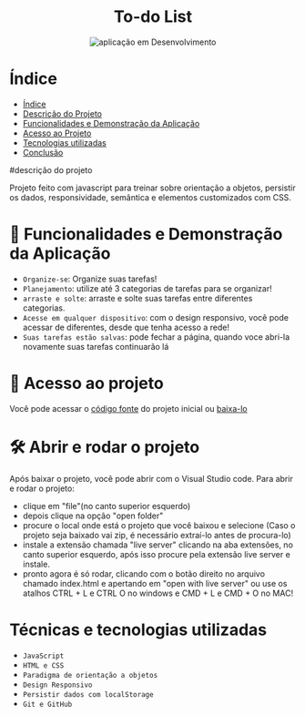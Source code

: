 <h1 align="center"> To-do List </h1>


<div align="center">

![aplicação em Desenvolvimento](http://img.shields.io/static/v1?label=STATUS&message=EM%20DESENVOLVIMENTO&color=GREEN&style=for-the-badge)

</div>


# Índice 

* [Índice](#índice)
* [Descrição do Projeto](#descrição-do-projeto)
* [Funcionalidades e Demonstração da Aplicação](#funcionalidades-e-demonstração-da-aplicação)
* [Acesso ao Projeto](#acesso-ao-projeto)
* [Tecnologias utilizadas](#técnicas-e-tecnologias-utilizadas)
* [Conclusão](#conclusão)


#descrição do projeto


Projeto feito com javascript para treinar sobre orientação a objetos, persistir os dados, responsividade,
semântica e elementos customizados com CSS.

# 🔨 Funcionalidades e Demonstração da Aplicação

- `Organize-se`: Organize suas tarefas!
- `Planejamento`: utilize até 3 categorias de tarefas para se organizar!
- `arraste e solte`: arraste e solte suas tarefas entre diferentes categorias.
- `Acesse em qualquer dispositivo`: com o design responsivo, você pode acessar de diferentes, desde que tenha acesso a rede!
- `Suas tarefas estão salvas`: pode fechar a página, quando voce abri-la novamente suas tarefas continuarão lá

# 📁 Acesso ao projeto

Você pode acessar o [código fonte](https://github.com/flavinpv/To-do-list) do projeto inicial ou [baixa-lo](https://github.com/flavinpv/To-do-list/archive/refs/heads/main.zip)

# 🛠️ Abrir e rodar o projeto

Após baixar o projeto, você pode abrir com o Visual Studio code. 
Para abrir e rodar o projeto:
- clique em "file"(no canto superior esquerdo)
- depois clique na opção "open folder"
- procure o local onde está o projeto que você baixou e selecione (Caso o projeto seja baixado vai zip, é necessário extraí-lo antes de procura-lo)
- instale a extensão chamada "live server" clicando na aba extensões, no canto superior esquerdo, após isso procure pela extensão live server e instale.
- pronto agora é só rodar, clicando com o botão direito no arquivo chamado index.html e apertando em "open with live server" ou use os atalhos CTRL + L e CTRL O no windows e CMD + L e CMD + O no MAC! 

# Técnicas e tecnologias utilizadas

- ``JavaScript``
- ``HTML e CSS``
- ``Paradigma de orientação a objetos``
- ``Design Responsivo``
- ``Persistir dados com localStorage``
- ``Git e GitHub``